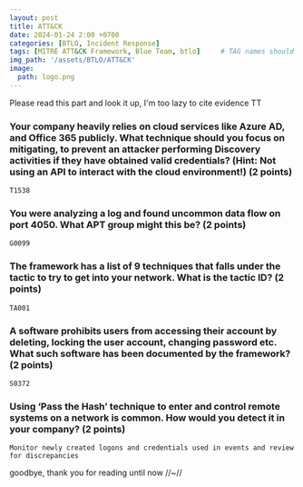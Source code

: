 ```yaml
---
layout: post
title: ATT&CK 
date: 2024-01-24 2:00 +0700
categories: [BTLO, Incident Response]
tags: [MITRE ATT&CK Framework, Blue Team, btlo]     # TAG names should always be lowercase
img_path: '/assets/BTLO/ATT&CK'
image: 
  path: logo.png
--- 
```


Please read this part and look it up, I'm too lazy to cite evidence TT

### Your company heavily relies on cloud services like Azure AD, and Office 365 publicly. What technique should you focus on mitigating, to prevent an attacker performing Discovery activities if they have obtained valid credentials? (Hint: Not using an API to interact with the cloud environment!) (2 points)

`T1538`

### You were analyzing a log and found uncommon data flow on port 4050. What APT group might this be? (2 points)

`G0099`

### The framework has a list of 9 techniques that falls under the tactic to try to get into your network. What is the tactic ID? (2 points)

`TA001`

### A software prohibits users from accessing their account by deleting, locking the user account, changing password etc. What such software has been documented by the framework? (2 points)

`S0372`

### Using ‘Pass the Hash’ technique to enter and control remote systems on a network is common. How would you detect it in your company? (2 points)

`Monitor newly created logons and credentials used in events and review for discrepancies`

goodbye, thank you for reading until now //~//

